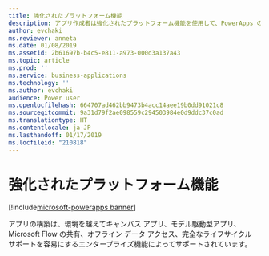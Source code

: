 ```yaml
---
title: 強化されたプラットフォーム機能
description: アプリ作成者は強化されたプラットフォーム機能を使用して、PowerApps のライフサイクル、統合、共有を管理できます。
author: evchaki
ms.reviewer: anneta
ms.date: 01/08/2019
ms.assetid: 2b61697b-b4c5-e811-a973-000d3a137a43
ms.topic: article
ms.prod: ''
ms.service: business-applications
ms.technology: ''
ms.author: evchaki
audience: Power user
ms.openlocfilehash: 664707ad462bb9473b4acc14aee19b0dd91021c8
ms.sourcegitcommit: 9a31d79f2ae098559c294503984e0d9ddc37c0ad
ms.translationtype: HT
ms.contentlocale: ja-JP
ms.lasthandoff: 01/17/2019
ms.locfileid: "210818"
---
```

# <a name="enhanced-platform-capabilities"></a>強化されたプラットフォーム機能


[!include[microsoft-powerapps banner](../includes/microsoft-powerapps.md)]

アプリの構築は、環境を越えてキャンバス アプリ、モデル駆動型アプリ、Microsoft Flow の共有、オフライン データ アクセス、完全なライフサイクル サポートを容易にするエンタープライズ機能によってサポートされています。
